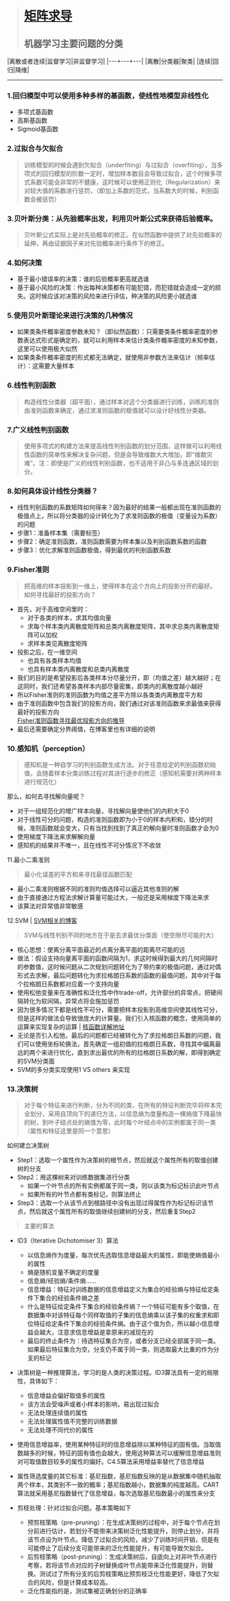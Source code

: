 > # [矩阵求导](https://blog.csdn.net/daaikuaichuan/article/details/80620518)  
> ## 机器学习主要问题的分类

|离散或者连续|监督学习|非监督学习|
|---+---+---|
|离散|分类器|聚类|
|连续|回归|降维|

___
### 1.回归模型中可以使用多种多样的基函数，使线性地模型非线性化
* 多项式基函数
* 高斯基函数
* Sigmoid基函数


### 2.过拟合与欠拟合
> 训练模型的时候会遇到欠拟合（underfiting）与过拟合（overfiting），当多项式的回归模型的阶数一定时，增加样本数目会导致过拟合，这个时候多项式系数可能会非常的不健康，这时候可以使用正则化（Regularization）来对较大值的系数进行惩罚，（即加上系数的范式，当系数大的时候，判别函数会被惩罚）

### 3.贝叶斯分类：从先验概率出发，利用贝叶斯公式来获得后验概率。
> 贝叶斯公式实际上是对先验概率的修正。在似然函数中提供了对先验概率的延伸，再由证据因子来对先验概率进行条件下的修正。

### 4.如何决策
* 基于最小错误率的决策：谁的后验概率更高就选谁
* 基于最小风险的决策：作出每种决策都有可能犯错，而犯错就会造成一定的损失。这时候应该对决策的风险来进行评估，种决策的风险更小就选谁



### 5.使用贝叶斯理论来进行决策的几种情况
* 如果类条件概率密度参数未知？（即似然函数）：只需要类条件概率密度的参数表达式形式是确定的，就可以利用样本来估计类条件概率密度的未知参数，这里可以使用极大似然
* 如果类条件概率密度的形式都无法确定，就使用非参数方法来估计（频率估计）：这需要大量样本



### 6.线性判别函数
> 构造线性分类器（超平面），通过样本对这个分类器进行训练，训练的准则由准则函数来确定，通过求准则函数的极值就可以设计好线性分类器。

### 7.广义线性判别函数
>使用多项式的构建方法来提高线性判别函数的划分范围，这样做可以利用线性函数的简单性来解决复杂问题，但是会导致维数大大增加，即“维数灾难”。注：即使是广义的线性判别函数，也不适用于非凸与多连通区域的划分。

### 8.如何具体设计线性分类器？
* 线性判别函数的系数矩阵如何得来？因为最好的结果一般都出现在准则函数的极值点上，所以将分类器的设计转化为了求准则函数的极值（变量设为系数）的问题
* 步骤1：准备样本集（需要标签）
* 步骤2：确定准则函数，准则函数需要为样本集以及判别函数系数的函数
* 步骤3：优化求解准则函数极值，得到最优的判别函数系数



### 9.Fisher准则
> 把高维的样本投影到一维上，使得样本在这个方向上的投影分开的最好。
如何寻找最好的投影方向？  

* 首先，对于高维空间里时：
    * 对于各类的样本，求其均值向量
    * 求每个样本类内离散度矩阵和总类内离散度矩阵，其中求总类内离散度矩阵可以加权
    * 求样本类见离散度矩阵
* 投影之后，在一维空间
    * 也具有各类样本均值
    * 也具有样本类内离散度和总类内离散度
* 我们的目的是希望投影后各类样本分尽量分开，即（均值之差）越大越好；在这同时，我们还希望各类样本内部尽量密集，即类内的离散度越小越好
* 所以Fisher准则的准则函数为均值之差平方除以各类类内离散度平方和
* 由于准则函数中包含我们的投影方向，我们通过对该准则函数来求最值来获得最好的投影方向  
[Fisher准则函数寻找最优投影方向的推导](https://blog.csdn.net/dan1900/article/details/19478033)
* 最后还需要确定分界阈值，在博客里也有详细的说明



### 10.感知机（perception）
> 感知机是一种自学习的判别函数生成方法。对于任意给定的判别函数初始值，会随着样本分类训练过程对其进行逐步的修正（感知机需要对两种样本进行规范化）

那么，如何去寻找解向量呢？
* 对于一组规范化的增广样本向量，寻找解向量使他们的内积大于0
* 对于线性可分的问题，构造的准则函数即为小于0的样本内积和，错分的时候，准则函数就会变大，只有当找到找到了真正的解向量时准则函数才会为0
* 使用梯度下降法来求解解向量
* 感知机的结果并不唯一，且在线性不可分情况下不收敛



11.最小二乘准则
> 最小化误差的平方和来寻找最佳函数匹配

* 最小二乘准则根据不同的准则均值选择可以逼近其他准则的解
* 由于直接通过方程法求解计算量可能过大，一般还是采用梯度下降法来求
* 该算法对异常值非常敏感



12.SVM | [SVM相关的博客](https://blog.csdn.net/lisi1129/article/details/70209945?locationNum=8&fps=1)
> SVM与线性判别不同的地方在于是去求最优分类面（使空隙尽可能的大）

* 核心思想：使离分离平面最近的点离分离平面的距离尽可能的远
* 做法：假设支持向量离平面的函数间隔为1，求这时候得到最大的几何间隔时的参数值，这时候问题从二次规划问题转化为了带约束的极值问题，通过对偶形式去求解，最后问题转化为求拉格朗日系数的函数的最值问题，其中对于每个拉格朗日系数都对应着一个支持向量
* 使用松弛变量来在准确性和泛化性中作trade-off，允许部分的异常点，把硬间隔转化为软间隔，异常点将会施加惩罚
* 因为很多情况下都是线性不可分，需要把样本投影到高维空间使其线性可分，但是这样的做法会导致很庞大的计算量。我们引入核函数的概念，使用简单的运算来实现复杂的运算 | [核函数详解地址](https://blog.csdn.net/kateyabc/article/details/79980880)
* 无论是否引入松弛，最后的问题都已经被转化为了求拉格朗日系数的问题，我们可以使用坐标轮换法，首先确定一组初值的拉格朗日系数，寻找其中偏离最远的两个来进行优化，直到求出最优的所有的拉格朗日系数的解，即得到确定的SVM分类面
* SVM的多分类实现使用1 VS others 来实现



### 13.决策树
> 对于每个特征来进行判断，分为不同的类，在所有的特征判断完毕将样本完全划分，采用自顶向下的递归方法，以信息熵为度量构造一棵熵值下降最快的树，到叶子结点处的熵值为零，此时每个叶结点中的实例都属于同一类（属性和特征这里是同一个意思） 

如何建立决策树
* Step1：选取一个属性作为决策树的根节点，然后就这个属性所有的取值创建树的分支
* Step2：用这棵树来对训练数据集进行分类
    * 如果一个叶节点的所有实例都属于同一类，则以该类为标记标识此叶节点
    * 如果所有的叶节点都有类标记，则算法终止
* Step3：选取一个从该节点到根路径中没有出现过得属性作为标记标识该节点，然后就这个属性所有的取值继续创建树的分支，然后重复Step2

> 主要的算法  

* ID3（Iterative Dichotomiser 3）算法
    * 以信息熵作为度量，每次优先选取信息增益最大的属性，即能使熵值最小的属性
	* 熵是随机变量不确定的度量
	* 信息熵/经验熵/条件熵……
	* 信息增益：特征对训练数据的信息增益定义为集合的经验熵与特征给定条件下集合的经验条件熵之差
	* 什么是特征给定条件下集合的经验条件熵？一个特征可能有多个取值，在数据集中对该特征每个同样取值的子集的信息熵乘以该子集的权重求和即位特征给定条件下集合的经验条件熵。由于这个值为负，所以越小信息增益会越大，注意求信息增益是拿原来的减现在的
	* 最后的终止条件为：待选特征集合为空，或者分支已经全部属于同一类。如果最后特征集合为空，分支仍不属于同一类，则选取最大比重的作为分支的标记
* 决策树是一种推理算法，学习的是人类的决策过程。ID3算法具有一定的局限性，具体如下：
	* 信息增益会偏好取值多的属性
	* 该方法会受噪声或者小样本的影响，易出现过拟合
	* 无法处理连续值的属性
	* 无法处理属性值不完整的训练数据
	* 无法处理不同代价的属性
* 使用信息增益率，使用某种特征时的信息增益除以某种特征的固有值。当取值数越多的时候，特征的固有值也会越大，使用这种算法可以缓解信息增益准则对可取值数目较多的属性的偏好。C4.5算法采用增益率替代了信息增益
* 属性筛选度量的其它标准：基尼指数，基尼指数反映的是从数据集中随机抽取两个样本，其类别不一致的概率；基尼指数越小，数据集的纯度越高。CART算法就采用基尼指数替代了信息增益，每次选取基尼指数最小的属性来分支
* 剪枝处理：针对过拟合问题。基本策略如下

	* 预剪枝策略（pre-pruning）：在生成决策树的过程中，对于每个节点在划分前进行估计，若划分不能带来决策树泛化性能提升，则停止划分，并将该节点设为叶节点。降低了过拟合的风险，减少了训练时间开销，但是有可能停止了后续分支可能带来的泛化性能提升，有可能导致欠拟合。
	* 后剪枝策略（post-pruning）：生成决策树后，自底向上对非叶节点进行考察，若将该节点对应的子树替换成叶节点能带来泛化性能提升，则替换。测试过了所有分支的后剪枝策略比预剪枝泛化性能更好，降低了欠拟合的风险，但是计算成本较高。
	* 泛化性能指的是，测试集被正确划分的正确率





